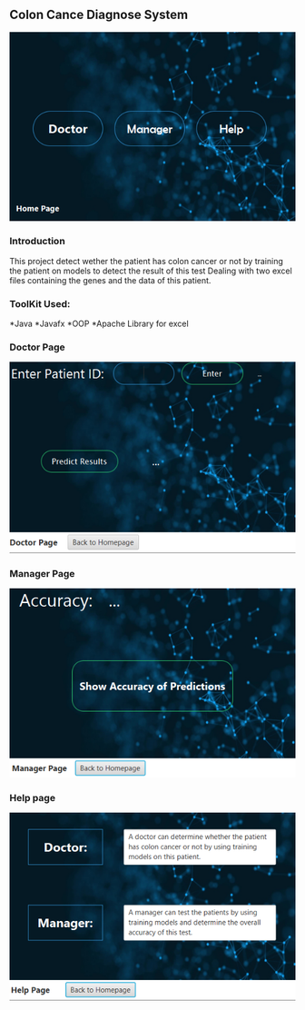 ## Colon Cance Diagnose System

![Main Menu](/images/menu.png)

### Introduction

This project detect wether the patient has colon cancer or not by training the patient on models to detect the result of this test
Dealing with two excel files containing the genes and the data of this patient.

### ToolKit Used:
*Java
*Javafx
*OOP
*Apache Library for excel

### Doctor Page
![Doctor Page](/images/Doctor.png)

### Manager Page
![Manager Page](/images/Manager.png)

### Help page
![Help page](/images/help.png)



